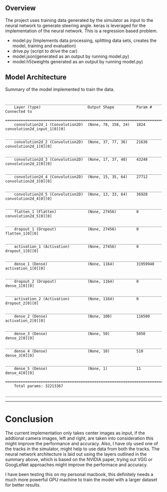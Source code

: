 ## Overview
The project uses training data generated by the simulator as input to the neural network to generate steering angle. keras is leveraged for the implementation of the neural network. This is a regression based problem. 

* model.py (Implements data processing, splitting data sets, creates the model, training and evaluation)
* drive.py (script to drive the car)
* model.json(generated as an output by running model.py)
* model.h5(weights generated as an output by running model.py) 


## Model Architecture

Summary of the model implemented to train the data.


        ____________________________________________________________________________________________________
		Layer (type)                     Output Shape          Param #     Connected to                     
		====================================================================================================
		convolution2d_1 (Convolution2D)  (None, 78, 158, 24)   1824        convolution2d_input_1[0][0]      
		____________________________________________________________________________________________________
		convolution2d_2 (Convolution2D)  (None, 37, 77, 36)    21636       convolution2d_1[0][0]            
		____________________________________________________________________________________________________
		convolution2d_3 (Convolution2D)  (None, 17, 37, 48)    43248       convolution2d_2[0][0]            
		____________________________________________________________________________________________________
		convolution2d_4 (Convolution2D)  (None, 15, 35, 64)    27712       convolution2d_3[0][0]            
		____________________________________________________________________________________________________
		convolution2d_5 (Convolution2D)  (None, 13, 33, 64)    36928       convolution2d_4[0][0]            
		____________________________________________________________________________________________________
		flatten_1 (Flatten)              (None, 27456)         0           convolution2d_5[0][0]            
		____________________________________________________________________________________________________
		dropout_1 (Dropout)              (None, 27456)         0           flatten_1[0][0]                  
		____________________________________________________________________________________________________
		activation_1 (Activation)        (None, 27456)         0           dropout_1[0][0]                  
		____________________________________________________________________________________________________
		dense_1 (Dense)                  (None, 1164)          31959948    activation_1[0][0]               
		____________________________________________________________________________________________________
		dropout_2 (Dropout)              (None, 1164)          0           dense_1[0][0]                    
		____________________________________________________________________________________________________
		activation_2 (Activation)        (None, 1164)          0           dropout_2[0][0]                  
		____________________________________________________________________________________________________
		dense_2 (Dense)                  (None, 100)           116500      activation_2[0][0]               
		____________________________________________________________________________________________________
		dense_3 (Dense)                  (None, 50)            5050        dense_2[0][0]                    
		____________________________________________________________________________________________________
		dense_4 (Dense)                  (None, 10)            510         dense_3[0][0]                    
		____________________________________________________________________________________________________
		dense_5 (Dense)                  (None, 1)             11          dense_4[0][0]                    
		====================================================================================================
		Total params: 32213367
		____________________________________________________________________________________________________

        

---

# Conclusion
The current implementation only takes center images as input, if the addtional camera images, left and right, are taken into consideration this might improve the performance and accuracy. Also, I have oly used one of the tracks in the simulator, might help to use data from both the tracks. The neural network architecture is laid out using the layers outlined in the summary above, which is based on the NVIDIA paper, trying out VGG or GoogLeNet approaches might improve the performace and accuracy. 

I have been testing this on my personal macbook, this definitely needs a much more powerful GPU machine to train the model with a larger dataset for better results.
